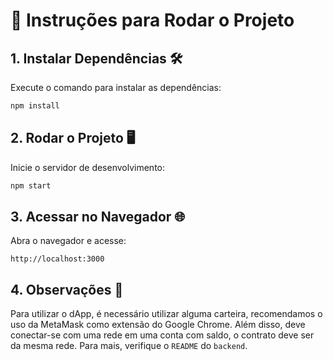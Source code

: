 # 🚀 Instruções para Rodar o Projeto

## 1. Instalar Dependências 🛠️

Execute o comando para instalar as dependências:

```bash
npm install
```

## 2. Rodar o Projeto 🖥️

Inicie o servidor de desenvolvimento:

```bash
npm start
```

## 3. Acessar no Navegador 🌐

Abra o navegador e acesse:

```text
http://localhost:3000
```

## 4. Observações 🔎

Para utilizar o dApp, é necessário utilizar alguma carteira, recomendamos o uso da MetaMask como extensão do Google Chrome. Além disso, deve conectar-se com uma rede em uma conta com saldo, o contrato deve ser da mesma rede. Para mais, verifique o `README` do `backend`.
